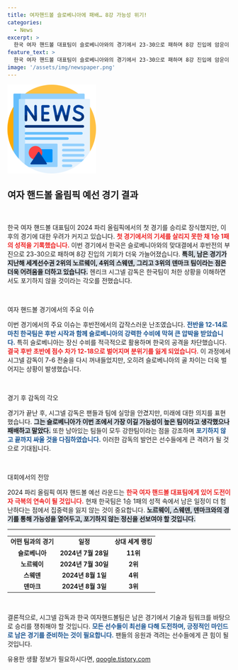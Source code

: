 ```yaml
---
title: 여자핸드볼 슬로베니아에 패배… 8강 가능성 위기!
categories:
  - News
excerpt: >
  한국 여자 핸드볼 대표팀이 슬로베니아와의 경기에서 23-30으로 패하며 8강 진입에 암운이 드리웠다. 시그넬 감독은 강력한 상대들에 맞서 포기하지 않겠다는 의지를 다졌다.
feature_text: >
  한국 여자 핸드볼 대표팀이 슬로베니아와의 경기에서 23-30으로 패하며 8강 진입에 암운이 드리웠다. 시그넬 감독은 강력한 상대들에 맞서 포기하지 않겠다는 의지를 다졌다.
image: '/assets/img/newspaper.png'
---
```


<p><img src="/assets/img/newspaper.png" alt="kimp 속보" /></p>

<h2 data-ke-size="size26">여자 핸드볼 올림픽 예선 경기 결과</h2>

<p data-ke-size="size16">&nbsp;</p>

<p>한국 여자 핸드볼 대표팀이 2024 파리 올림픽에서의 첫 경기를 승리로 장식했지만, 이후의 경기에 대한 우려가 커지고 있습니다. <b><span style="color: #ee2323;">첫 경기에서의 기세를 살리지 못한 채 1승 1패의 성적을 기록했습니다.</span></b> 이번 경기에서 한국은 슬로베니아와의 맞대결에서 후반전의 부진으로 23-30으로 패하며 8강 진입의 기회가 더욱 가늘어졌습니다. <b><span style="background-color: #21538527;">특히, 남은 경기가 지난해 세계선수권 2위의 노르웨이, 4위의 스웨덴, 그리고 3위의 덴마크 팀이라는 점은 더욱 어려움을 더하고 있습니다.</span></b> 헨리크 시그넬 감독은 한국팀이 처한 상황을 이해하면서도 포기하지 않을 것이라는 각오를 전했습니다.</p>

<p data-ke-size="size16">&nbsp;</p>

<p>여자 핸드볼 경기에서의 주요 이슈</p>

<p>이번 경기에서의 주요 이슈는 후반전에서의 갑작스러운 난조였습니다. <b><span style="color: #1a5490;">전반을 12-14로 마친 한국팀은 후반 시작과 함께 슬로베니아의 강력한 수비에 막혀 큰 압박을 받았습니다.</span></b> 특히 슬로베니아는 장신 수비를 적극적으로 활용하며 한국의 공격을 차단했습니다. <b><span style="color: #ee2323;">결국 후반 초반에 점수 차가 12-18으로 벌어지며 분위기를 잃게 되었습니다.</span></b> 이 과정에서 시그넬 감독이 7-6 전술을 다시 꺼내들었지만, 오히려 슬로베니아의 골 차이는 더욱 벌어지는 상황이 발생했습니다.</p>

<p data-ke-size="size16">&nbsp;</p>

<p>경기 후 감독의 각오</p>

<p>경기가 끝난 후, 시그넬 감독은 팬들과 팀에 실망을 안겼지만, 미래에 대한 의지를 표현했습니다. <b><span style="background-color: #21538527;">그는 슬로베니아가 이번 조에서 가장 이길 가능성이 높은 팀이라고 생각했으나 패배하고 말았다.</span></b> 또한 남아있는 팀들이 모두 강한팀이라는 점을 강조하며 <b><span style="color: #1a5490;">포기하지 않고 끝까지 싸울 것을 다짐하였습니다.</span></b> 이러한 감독의 발언은 선수들에게 큰 격려가 될 것으로 기대됩니다.</p>

<p data-ke-size="size16">&nbsp;</p>

<p>대회에서의 전망</p>

<p>2024 파리 올림픽 여자 핸드볼 예선 라운드는 <b><span style="color: #ee2323;">한국 여자 핸드볼 대표팀에게 있어 도전이자 극복의 연속이 될 것입니다.</span></b> 현재 한국팀은 1승 1패의 성적 속에서 남은 일정이 더 험난하다는 점에서 집중력을 잃지 않는 것이 중요합니다. <b><span style="background-color: #21538527;">노르웨이, 스웨덴, 덴마크와의 경기를 통해 가능성을 열어두고, 포기하지 않는 정신을 선보여야 할 것입니다.</span></b></p>

<hr>

<table style="width: 100%; border-collapse: collapse;">
<tr>
<td style="text-align: center; height: 17px;"><b>어떤 팀과의 경기</b></td>
<td style="text-align: center; height: 17px;"><b>일정</b></td>
<td style="text-align: center; height: 17px;"><b>상대 세계 랭킹</b></td>
</tr>
<tr>
<td style="text-align: center; height: 17px;"><b>슬로베니아</b></td>
<td style="text-align: center; height: 17px;"><b>2024년 7월 28일</b></td>
<td style="text-align: center; height: 17px;"><b>11위</b></td>
</tr>
<tr>
<td style="text-align: center; height: 17px;"><b>노르웨이</b></td>
<td style="text-align: center; height: 17px;"><b>2024년 7월 30일</b></td>
<td style="text-align: center; height: 17px;"><b>2위</b></td>
</tr>
<tr>
<td style="text-align: center; height: 17px;"><b>스웨덴</b></td>
<td style="text-align: center; height: 17px;"><b>2024년 8월 1일</b></td>
<td style="text-align: center; height: 17px;"><b>4위</b></td>
</tr>
<tr>
<td style="text-align: center; height: 17px;"><b>덴마크</b></td>
<td style="text-align: center; height: 17px;"><b>2024년 8월 3일</b></td>
<td style="text-align: center; height: 17px;"><b>3위</b></td>
</tr>
</table>

<p data-ke-size="size16">&nbsp;</p>

<p>결론적으로, 시그넬 감독과 한국 여자핸드볼팀은 남은 경기에서 기술과 팀워크를 바탕으로 승리를 쟁취해야 할 것입니다. <b><span style="color: #1a5490;">모든 선수들이 최선을 다해 도전하며, 긍정적인 마인드로 남은 경기를 준비하는 것이 필요합니다.</span></b> 팬들의 응원과 격려는 선수들에게 큰 힘이 될 것입니다.</p>
유용한 생활 정보가 필요하시다면, <a href="https://qoogle.tistory.com" rel="dofollow">qoogle.tistory.com</a>


